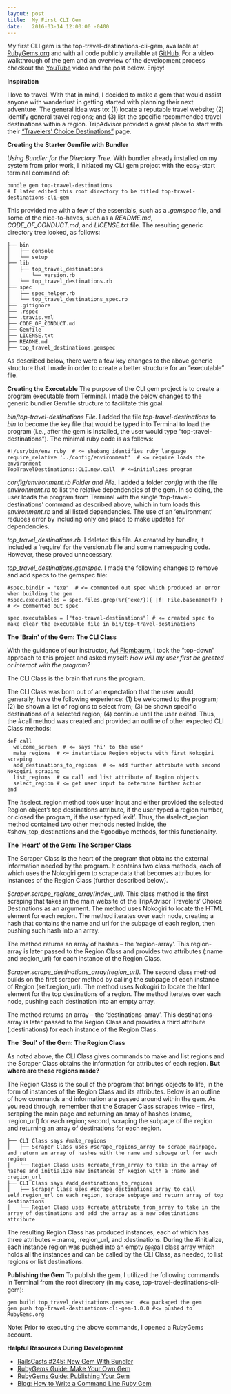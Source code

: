 ```yaml
---
layout: post
title:  My First CLI Gem
date:   2016-03-14 12:00:00 -0400
---
```


My first CLI gem is the top-travel-destinations-cli-gem, available at [RubyGems.org](https://rubygems.org/gems/top-travel-destinations-cli-gem) and with all code publicly available at [GitHub](https://github.com/agdavid/top-travel-destinations-cli-gem).  For a video walkthrough of the gem and an overview of the development process checkout the [YouTube](https://www.youtube.com/watch?v=FS9TE8V_6Gs) video and the post below. Enjoy!

**Inspiration**

I love to travel.  With that in mind, I decided to make a gem that would assist anyone with wanderlust in getting started with planning their next adventure.  The general idea was to: (1) locate a reputable travel website; (2) identify general travel regions; and (3) list the specific recommended travel destinations within a region. TripAdvisor provided a great place to start with their [“Travelers’ Choice Destinations”](https://www.tripadvisor.com/TravelersChoice) page.

**Creating the Starter Gemfile with Bundler**

*Using Bundler for the Directory Tree.* With bundler already installed on my system from prior work, I initiated my CLI gem project with the easy-start terminal command of:

```
bundle gem top-travel-destinations  
# I later edited this root directory to be titled top-travel-destinations-cli-gem 
```

This provided me with a few of the essentials, such as a *.gemspec* file, and some of the nice-to-haves, such as a *README.md*, *CODE_OF_CONDUCT.md*, and *LICENSE.txt* file.  The  resulting generic directory tree looked, as follows:

```
├── bin 
│   ├── console
│   └── setup
├── lib
│   ├── top_travel_destinations
│       └── version.rb
│   └── top_travel_destinations.rb
├── spec
│   ├── spec_helper.rb
│   └── top_travel_destinations_spec.rb
├── .gitignore
├── .rspec
├── .travis.yml
├── CODE_OF_CONDUCT.md
├── Gemfile
├── LICENSE.txt
├── README.md
├── top_travel_destinations.gemspec
```

As described below, there were a few key changes to the above generic structure that I made in order to create a better structure for an “executable” file.

**Creating the Executable**
The purpose of the CLI gem project is to create a program executable from Terminal. I made the below changes to the generic bundler Gemfile structure to facilitate this goal.

*bin/top-travel-destinations File.*  I added the file *top-travel-destinations* to *bin* to become the key file that would be typed into Terminal to load the program (i.e., after the gem is installed, the user would type “top-travel-destinations”). The minimal ruby code is as follows:

```
#!/usr/bin/env ruby  # <= shebang identifies ruby language
require_relative '../config/environment'  # <= require loads the environment
TopTravelDestinations::CLI.new.call  # <=initializes program
```
*config/environment.rb Folder and File.* I added a folder *config* with the file *environment.rb* to list the relative dependencies of the gem. In so doing, the user loads the program from Terminal with the single ‘top-travel-destinations’ command as described above, which in turn loads this *environment.rb* and all listed dependencies. The use of an ‘environment’ reduces error by including only one place to make updates for dependencies.

*top_travel_destinations.rb.*  I deleted this file.  As created by bundler, it included a ‘require’ for the version.rb file and some namespacing code.  However, these proved unnecessary.

*top_travel_destinations.gemspec.* I made the following changes to remove and add specs to the gemspec file:

```
#spec.bindir = "exe"  # <= commented out spec which produced an error when building the gem
#spec.executables = spec.files.grep(%r{^exe/}){ |f| File.basename(f) } # <= commented out spec
```

```
spec.executables = ["top-travel-destinations"] # <= created spec to make clear the executable file in bin/top-travel-destinations
```

**The 'Brain' of the Gem: The CLI Class**

With the guidance of our instructor, [Avi Flombaum](https://twitter.com/aviflombaum), I took the “top-down” approach to this project and asked myself: *How will my user first be greeted or interact with the program?*

The CLI Class is the brain that runs the program.

The CLI Class was born out of an expectation that the user would, generally, have the following experience: (1) be welcomed to the program; (2) be shown a list of regions to select from; (3) be shown specific destinations of a selected region; (4) continue until the user exited. Thus, the #call method was created and provided an outline of other expected CLI Class methods:

```
def call
  welcome_screen  # <= says 'hi' to the user
  make_regions  # <= instantiate Region objects with first Nokogiri scraping
  add_destinations_to_regions  # <= add further attribute with second Nokogiri scraping
  list_regions  # <= call and list attribute of Region objects
  select_region # <= get user input to determine further action 
end
```

The #select_region method took user input and either provided the selected Region object’s top destinations attribute, if the user typed a region number, or closed the program, if the user typed ‘exit’.  Thus, the #select_region method contained two other methods nested inside, the #show_top_destinations and the #goodbye methods, for this functionality.

**The 'Heart' of the Gem: The Scraper Class**

The Scraper Class is the heart of the program that obtains the external information needed by the program.  It contains two class methods, each of which uses the Nokogiri gem to scrape data that becomes attributes for instances of the Region Class (further described below).

*Scraper.scrape_regions_array(index_url).* This class method is the first scraping that takes in the main website of the TripAdvisor Travelers’ Choice Destinations as an argument.  The method uses Nokogiri to locate the HTML element for each region.  The method iterates over each node, creating a hash that contains the name and url for the subpage of each region, then pushing such hash into an array.

The method returns an array of hashes – the ‘region-array’.  This region-array is later passed to the Region Class and provides two attributes (:name and :region_url) for each instance of the Region Class.

*Scraper.scrape_destinations_array(region_url).*  The second class method builds on the first scraper method by calling the subpage of each instance of Region (self.region_url).  The method uses Nokogiri to locate the html element for the top destinations of a region.  The method iterates over each node, pushing each destination into an empty array.

The method returns an array – the ‘destinations-array’. This destinations-array is later passed to the Region Class and provides a third attribute (:destinations) for each instance of the Region Class.

**The 'Soul' of the Gem: The Region Class**

As noted above, the CLI Class gives commands to make and list regions and the Scraper Class obtains the information for attributes of each region. **But where are these regions made?**

The Region Class is the soul of the program that brings objects to life, in the form of instances of the Region Class and its attributes.  Below is an outline of how commands and information are passed around within the gem.  As you read through, remember that the Scraper Class scrapes twice – first, scraping the main page and returning an array of hashes (:name, :region_url) for each region; second, scraping the subpage of the region and returning an array of destinations for each region.

```
├── CLI Class says #make_regions 
│   ├── Scraper Class uses #scrape_regions_array to scrape mainpage, and return an array of hashes with the name and subpage url for each region
│   └── Region Class uses #create_from_array to take in the array of hashes and initialize new instances of Region with a :name and :region_url
├── CLI Class says #add_destinations_to_regions
│   ├── Scraper Class uses #scrape_destinations_array to call self.region_url on each region, scrape subpage and return array of top destinations
│   └── Region Class uses #create_attribute_from_array to take in the array of destinations and add the array as a new :destinations attribute
```

The resulting Region Class has produced instances, each of which has three attributes – :name, :region_url, and :destinations.  During the #initialize, each instance region was pushed into an empty @@all class array which holds all the instances and can be called by the CLI Class, as needed, to list regions or list destinations.

**Publishing the Gem**
To publish the gem, I utilized the following commands in Terminal from the root directory (in my case, top-travel-destinations-cli-gem):

```
gem build top_travel_destinations.gemspec  #<= packaged the gem
gem push top-travel-destinations-cli-gem-1.0.0 #<= pushed to RubyGems.org
````

Note: Prior to executing the above commands, I opened a RubyGems account.

**Helpful Resources During Development**
- [RailsCasts #245: New Gem With Bundler](http://railscasts.com/episodes/245-new-gem-with-bundler)
- [RubyGems Guide: Make Your Own Gem](http://guides.rubygems.org/make-your-own-gem/)
- [RubyGems Guide: Publishing Your Gem](http://guides.rubygems.org/publishing/)
- [Blog: How to Write a Command Line Ruby Gem](http://robdodson.me/how-to-write-a-command-line-ruby-gem/)